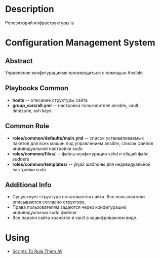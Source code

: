 # Description
Репозиторий инфраструктуры is

# Configuration Management System

## Abstract
Управление конфигурациями производиться с помощью Ansible

## Playbooks Common
- **hosts** -- описание структуры сайта
- **group_vars/all.yml** -- настройка пользователя ansible, vault, timezone, ssh keys

## Common Role
- **roles/common/defaults/main.yml** -- список устанавливаемых пакетов для всех машин под управлением ansible, список файлов индивидуальной настройки sudo
- **roles/common/files/** -- файлы конфигурации sshd и общий файл sudoers
- **roles/common/templates/** -- jinja2 шаблоны для индивидуальной настройки sudo

## Additional Info
- Существует структура пользоваетля сайта. Все пользователи описываются согласно структуре.
- Права пользователям задаются через конфигурацию индивидуальных sudo файлов.
- Все пароли сайта хранятся в vault в зашифрованном виде.

# Using
- [Scripts To Rule Them All](https://github.com/github/scripts-to-rule-them-all)
